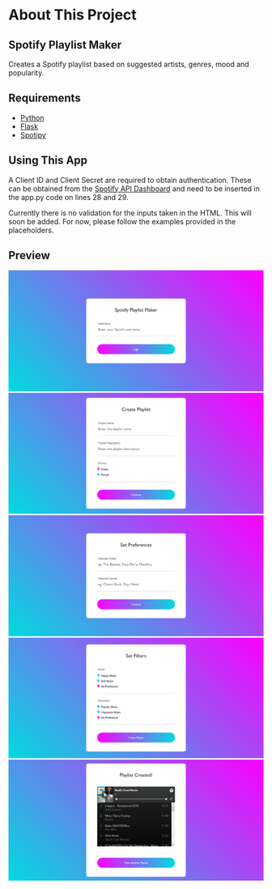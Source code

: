 # About This Project
## Spotify Playlist Maker
Creates a Spotify playlist based on suggested artists, genres, mood and popularity.

## Requirements
- [Python](https://www.python.org/)
- [Flask](https://flask.palletsprojects.com/en/1.1.x/)
- [Spotipy](https://github.com/plamere/spotipy)

## Using This App
A Client ID and Client Secret are required to obtain authentication. These can be obtained from the [Spotify API Dashboard](https://developer.spotify.com/documentation/web-api/) and need to be inserted in the app.py code on lines 28 and 29.

Currently there is no validation for the inputs taken in the HTML. This will soon be added. For now, please follow the examples provided in the placeholders.

## Preview
![Part 1](https://raw.githubusercontent.com/chrispowelll/Spotify-Playlist-Maker/main/SampleImages/part1.png)
![Part 2](https://raw.githubusercontent.com/chrispowelll/Spotify-Playlist-Maker/main/SampleImages/part2.png) 
![Part 3](https://raw.githubusercontent.com/chrispowelll/Spotify-Playlist-Maker/main/SampleImages/part3.png) 
![Part 4](https://raw.githubusercontent.com/chrispowelll/Spotify-Playlist-Maker/main/SampleImages/part4.png) 
![Part 5](https://raw.githubusercontent.com/chrispowelll/Spotify-Playlist-Maker/main/SampleImages/part5.png) 
